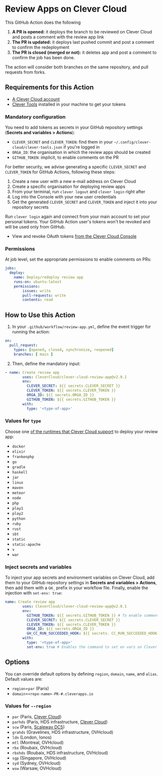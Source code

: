 # Review Apps on Clever Cloud

This GitHub Action does the following

1. **A PR is opened:** it deploys the branch to be reviewed on Clever Cloud and posts a comment with the review app link
2. **The PR is updated:** it deploys last pushed commit and post a comment to confirm the redeployment
3. **The PR is closed (merged or not):** it deletes app and post a comment to confirm the job has been done.

The action will consider both branches on the same repository, and pull requests from forks.

## Requirements for this Action

- [A Clever Cloud account](https://www.clever-cloud.com)
- [Clever Tools](https://developers.clever-cloud.com/doc/cli) installed in your machine to get your tokens

### Mandatory configuration

You need to add tokens as secrets in your GitHub repository settings (**Secrets and variables > Actions**):

- `CLEVER_SECRET` and `CLEVER_TOKEN`: find them in your `~/.config/clever-cloud/clever-tools.json` if you're logged in
- `ORGA_ID`: the organisation in which the review apps should be created
- `GITHUB_TOKEN`: implicit, to enable comments on the PR

For better security, we advise generating a specific `CLEVER_SECRET` and `CLEVER_TOKEN` for GitHub Actions, following these steps:

1. Create a new user with a new e-mail address on Clever Cloud
2. Create a specific organisation for deploying review apps
3. From your terminal, run `clever logout` and `clever login` right after
4. Log into the Console with your new user credentials
5. Get the generated `CLEVER_SECRET` and `CLEVER_TOKEN` and inject it into your repository secrets

Run `clever login` again and connect from your main account to set your personal tokens. Your GitHub Action user's tokens won't be revoked and will be used only from GitHub.

- View and revoke OAuth tokens [from the Clever Cloud Console](https://console.clever-cloud.com/users/me/oauth-tokens)

### Permissions

At job level, set the appropriate permissions to enable comments on PRs:

```yaml
jobs:
  deploy:
    name: Deploy/redeploy review app
    runs-on: ubuntu-latest
    permissions:
        issues: write
        pull-requests: write
        contents: read
```

## How to Use this Action

1. In your `.github/workflow/review-app.yml`, define the event trigger for running the action:

```yaml
on:
  pull_request:
    types: [opened, closed, synchronize, reopened]
    branches: [ main ]
```

2. Then, define the mandatory input:

```yaml
- name: Create review app
        uses: CleverCloud/clever-cloud-review-app@v2.0.1
        env:
          CLEVER_SECRET: ${{ secrets.CLEVER_SECRET }}
          CLEVER_TOKEN: ${{ secrets.CLEVER_TOKEN }}
          ORGA_ID: ${{ secrets.ORGA_ID }}
          GITHUB_TOKEN: ${{ secrets.GITHUB_TOKEN }}
        with:
          type: '<type-of-app>'
```

### Values for `type`

Choose one [of the runtimes that Clever Cloud support](https://www.clever-cloud.com/developers/doc/applications/) to deploy your review app:

- `docker`
- `elixir`
- `frankenphp`
- `go`
- `gradle`
- `haskell`
- `jar`
- `linux`
- `maven`
- `meteor`
- `node`
- `php`
- `play1`
- `play2`
- `python`
- `ruby`
- `rust`
- `sbt`
- `static`
- `static-apache`
- `v`
- `war`

### Inject secrets and variables

To inject your app secrets and environment variables on Clever Cloud, add them to your GitHub repository settings in **Secrets and variables > Actions**, then add them with a `GH_` prefix in your workflow file. Finally, enable the injection with `set-env: true`:

```yaml
name: Create review app
        uses: CleverCloud/clever-cloud-review-app@v2.0.1
        env:
          GITHUB_TOKEN: ${{ secrets.GITHUB_TOKEN }} # To enable comments on the PR
          CLEVER_SECRET: ${{ secrets.CLEVER_SECRET }}
          CLEVER_TOKEN: ${{ secrets.CLEVER_TOKEN }}
          ORGA_ID: ${{ secrets.ORGA_ID }}
          GH_CC_RUN_SUCCEEDED_HOOK: ${{ secrets. CC_RUN_SUCCEEDED_HOOK }} # This environment variable will be set on Clever Cloud
        with:
          type: '<type-of-app>'
          set-env: true # Enables the command to set en vars on Clever Cloud
```

## Options

You can override default options by defining `region`, `domain`, `name`, and `alias`. Default values are:

- `region`=`par` (Paris)
- `domain`=`<repo-name>-PR-#.cleverapps.io`

### Values for `--region`

- `par` (Paris, [Clever Cloud](https://www.clever-cloud.com/infrastructure/))
- `parhds` (Paris, HDS infrastructure, [Clever Cloud](https://www.clever-cloud.com/infrastructure/))
- `scw` (Paris, [Scaleway DC5](https://www.clever-cloud.com/blog/press/2023/01/17/clever-cloud-and-scaleway-join-forces-to-unveil-a-sovereign-european-paas-offering/))
- `grahds` (Gravelines, HDS infrastructure, OVHcloud)
- `ldn` (London, Ionos)
- `mtl` (Montreal, OVHcloud)
- `rbx` (Roubaix, OVHcloud)
- `rbxhds` (Roubaix, HDS infrastructure, OVHcloud)
- `sgp` (Singapore, OVHcloud)
- `syd` (Sydney, OVHcloud)
- `wsw` (Warsaw, OVHcloud)
